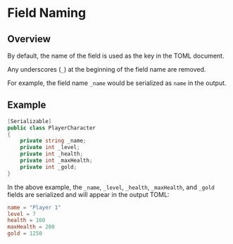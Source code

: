 # Field Naming

## Overview

By default, the name of the field is used as the key in the TOML document.

Any underscores (`_`) at the beginning of the field name are removed.

For example, the field name `_name` would be serialized as `name` in the output.

## Example

```csharp
[Serializable]
public class PlayerCharacter
{
    private string _name;
    private int _level;
    private int _health;
    private int _maxHealth;
    private int _gold;
}
```

In the above example, the `_name`, `_level`, `_health`, `_maxHealth`, and `_gold` fields are serialized and will appear in the output TOML:

```toml
name = "Player 1"
level = 7
health = 160
maxHealth = 200
gold = 1250
```

